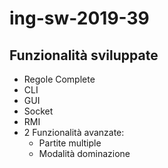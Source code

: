 # ing-sw-2019-39
## Funzionalità sviluppate

- Regole Complete
- CLI 
- GUI 
- Socket 
- RMI 
- 2 Funzionalità avanzate:
  + Partite multiple
  + Modalità dominazione
